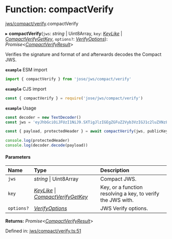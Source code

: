 # Function: compactVerify

[jws/compact/verify](../modules/jws_compact_verify.md).compactVerify

▸ **compactVerify**(`jws`: *string* \| Uint8Array, `key`: [*KeyLike*](../types/types.keylike.md) \| [*CompactVerifyGetKey*](../interfaces/jws_compact_verify.compactverifygetkey.md), `options?`: [*VerifyOptions*](../interfaces/types.verifyoptions.md)): *Promise*<[*CompactVerifyResult*](../interfaces/types.compactverifyresult.md)\>

Verifies the signature and format of and afterwards decodes the Compact JWS.

**`example`** ESM import
```js
import { compactVerify } from 'jose/jws/compact/verify'
```

**`example`** CJS import
```js
const { compactVerify } = require('jose/jws/compact/verify')
```

**`example`** Usage
```js
const decoder = new TextDecoder()
const jws = 'eyJhbGciOiJFUzI1NiJ9.SXTigJlzIGEgZGFuZ2Vyb3VzIGJ1c2luZXNzLCBGcm9kbywgZ29pbmcgb3V0IHlvdXIgZG9vci4.kkAs_gPPxWMI3rHuVlxHaTPfDWDoqdI8jSvuSmqV-8IHIWXg9mcAeC9ggV-45ZHRbiRJ3obUIFo1rHphPA5URg'

const { payload, protectedHeader } = await compactVerify(jws, publicKey)

console.log(protectedHeader)
console.log(decoder.decode(payload))
```

#### Parameters

| Name | Type | Description |
| :------ | :------ | :------ |
| `jws` | *string* \| Uint8Array | Compact JWS. |
| `key` | [*KeyLike*](../types/types.keylike.md) \| [*CompactVerifyGetKey*](../interfaces/jws_compact_verify.compactverifygetkey.md) | Key, or a function resolving a key, to verify the JWS with. |
| `options?` | [*VerifyOptions*](../interfaces/types.verifyoptions.md) | JWS Verify options. |

**Returns:** *Promise*<[*CompactVerifyResult*](../interfaces/types.compactverifyresult.md)\>

Defined in: [jws/compact/verify.ts:51](https://github.com/panva/jose/blob/v3.12.1/src/jws/compact/verify.ts#L51)
